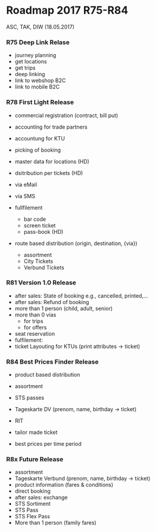 # Roadmap 2017 R75-R84
ASC, TAK, DIW (18.05.2017)

### R75 Deep Link Relase
- journey planning
 - get locations
 - get trips
- deep linking
 - link to webshop B2C
 - link to mobile B2C

### R78 First Light Release
- commercial registration (contract, bill put)
- accounting for trade partners
- accountung for KTU
- picking of booking

- master data for locations (HD)

- dsitribution per tickets (HD)
 - via eMail
 - via SMS

- fullfilement
   - bar code
   - screen ticket
   - pass-book (HD)

- route based distribution (origin, destination, {via})
  - assortment
   - City Tickets
   - Verbund Tickets

### R81 Version 1.0 Release
- after sales: State of booking e.g., cancelled, printed,...
- after sales: Refund of booking
- more than 1 person (child, adult, senior)
- more than 0 vias
  -  for trips
  -  for offers
- seat reservation
- fulfilement:
 - ticket Layouting for KTUs (print attributes -> ticket)

### R84 Best Prices Finder Release
- product based distribution
- assortment
 - STS passes
 - Tageskarte DV (prenom, name, birthday -> ticket)
 - RIT
 - tailor made ticket

- best prices per time period

### R8x Future Release
- assortment
 - Tageskarte Verbund (prenom, name, birthday -> ticket)
- product information (fares & conditions)
- direct booking
- after sales: exchange
- STS Sortiment
 - STS Pass
 - STS Flex Pass
- More than 1 person (family fares)
